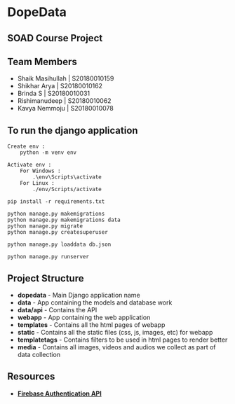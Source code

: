 # DopeData

## SOAD Course Project

## Team Members
* Shaik Masihullah | S20180010159
* Shikhar Arya | S20180010162
* Brinda S | S20180010031
* Rishimanudeep | S20180010062
* Kavya Nemmoju | S20180010078

## To run the django application
```
Create env :
	python -m venv env

Activate env :
	For Windows :
		.\env\Scripts\activate
	For Linux :
		./env/Scripts/activate

pip install -r requirements.txt

python manage.py makemigrations
python manage.py makemigrations data
python manage.py migrate
python manage.py createsuperuser

python manage.py loaddata db.json

python manage.py runserver
```

## Project Structure
* **dopedata** - Main Django application name
* **data** - App containing the models and database work
* **data/api** - Contains the API
* **webapp** - App containing the web application
* **templates** - Contains all the html pages of webapp
* **static** - Contains all the static files (css, js, images, etc) for webapp
* **templatetags** - Contains filters to be used in html pages to render better
* **media** - Contains all images, videos and audios we collect as part of data collection

## Resources
* [**Firebase Authentication API**](http://www.lib4dev.in/info/thisbejim/Pyrebase/36919582)
